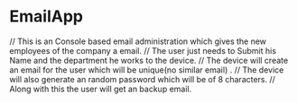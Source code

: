 # EmailApp

// This is an Console based email administration which gives the new employees of the company a email.
// The user just needs to Submit his Name and the department he works to the device.
// The device will create an email for the user which will be unique(no similar email) . 
// The device will also generate an random password which will be of 8 characters.
// Along with this the user will get an backup email.
